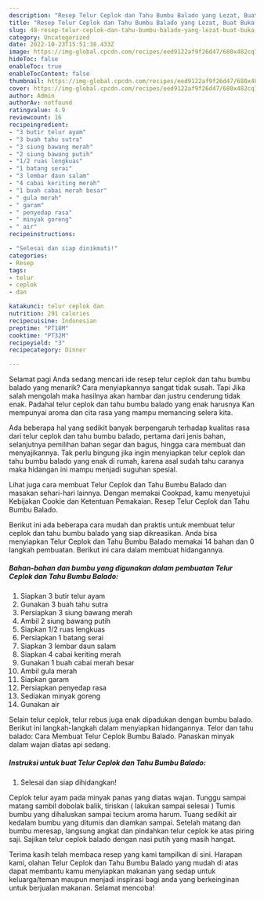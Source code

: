 ```yaml
---
description: "Resep Telur Ceplok dan Tahu Bumbu Balado yang Lezat, Buat Buka Puasa Lezat Sekali"
title: "Resep Telur Ceplok dan Tahu Bumbu Balado yang Lezat, Buat Buka Puasa Lezat Sekali"
slug: 48-resep-telur-ceplok-dan-tahu-bumbu-balado-yang-lezat-buat-buka-puasa-lezat-sekali
category: Uncategorized
date: 2022-10-23T15:51:38.433Z
image: https://img-global.cpcdn.com/recipes/eed9122af9f26d47/680x482cq70/telur-ceplok-dan-tahu-bumbu-balado-foto-resep-utama.jpg
hideToc: false
enableToc: true
enableTocContent: false
thumbnail: https://img-global.cpcdn.com/recipes/eed9122af9f26d47/680x482cq70/telur-ceplok-dan-tahu-bumbu-balado-foto-resep-utama.jpg
cover: https://img-global.cpcdn.com/recipes/eed9122af9f26d47/680x482cq70/telur-ceplok-dan-tahu-bumbu-balado-foto-resep-utama.jpg
author: Admin
authorAv: notfound
ratingvalue: 4.9
reviewcount: 16
recipeingredient:
- "3 butir telur ayam"
- "3 buah tahu sutra"
- "3 siung bawang merah"
- "2 siung bawang putih"
- "1/2 ruas lengkuas"
- "1 batang serai"
- "3 lembar daun salam"
- "4 cabai keriting merah"
- "1 buah cabai merah besar"
- " gula merah"
- " garam"
- " penyedap rasa"
- " minyak goreng"
- " air"
recipeinstructions:

- "Selesai dan siap dinikmati!"
categories:
- Resep
tags:
- telur
- ceplok
- dan

katakunci: telur ceplok dan 
nutrition: 291 calories
recipecuisine: Indonesian
preptime: "PT18M"
cooktime: "PT32M"
recipeyield: "3"
recipecategory: Dinner

---
```



Selamat pagi Anda sedang mencari ide resep telur ceplok dan tahu bumbu balado yang menarik? Cara menyiapkannya sangat tidak susah. Tapi Jika salah mengolah maka hasilnya akan hambar dan justru cenderung tidak enak. Padahal telur ceplok dan tahu bumbu balado yang enak harusnya Kan mempunyai aroma dan cita rasa yang mampu memancing selera kita.


Ada beberapa hal yang sedikit banyak berpengaruh terhadap kualitas rasa dari telur ceplok dan tahu bumbu balado, pertama dari jenis bahan, selanjutnya pemilihan bahan segar dan bagus, hingga cara membuat dan menyajikannya. Tak perlu bingung jika ingin menyiapkan telur ceplok dan tahu bumbu balado yang enak di rumah, karena asal sudah tahu caranya maka hidangan ini mampu menjadi suguhan spesial.

Lihat juga cara membuat Telur Ceplok dan Tahu Bumbu Balado dan masakan sehari-hari lainnya. Dengan memakai Cookpad, kamu menyetujui Kebijakan Cookie dan Ketentuan Pemakaian. Resep Telur Ceplok dan Tahu Bumbu Balado.


Berikut ini ada beberapa cara mudah dan praktis untuk membuat telur ceplok dan tahu bumbu balado yang siap dikreasikan. Anda bisa menyiapkan Telur Ceplok dan Tahu Bumbu Balado memakai 14 bahan dan 0 langkah pembuatan. Berikut ini cara dalam membuat hidangannya.

<!--inarticleads1-->

##### Bahan-bahan dan bumbu yang digunakan dalam pembuatan Telur Ceplok dan Tahu Bumbu Balado:

1. Siapkan 3 butir telur ayam
1. Gunakan 3 buah tahu sutra
1. Persiapkan 3 siung bawang merah
1. Ambil 2 siung bawang putih
1. Siapkan 1/2 ruas lengkuas
1. Persiapkan 1 batang serai
1. Siapkan 3 lembar daun salam
1. Siapkan 4 cabai keriting merah
1. Gunakan 1 buah cabai merah besar
1. Ambil  gula merah
1. Siapkan  garam
1. Persiapkan  penyedap rasa
1. Sediakan  minyak goreng
1. Gunakan  air


Selain telur ceplok, telur rebus juga enak dipadukan dengan bumbu balado. Berikut ini langkah-langkah dalam menyiapkan hidangannya. Telor dan tahu balado: Cara Membuat Telur Ceplok Bumbu Balado. Panaskan minyak dalam wajan diatas api sedang. 

<!--inarticleads2-->

##### Instruksi untuk buat Telur Ceplok dan Tahu Bumbu Balado:


1. Selesai dan siap dihidangkan!

Ceplok telur ayam pada minyak panas yang diatas wajan. Tunggu sampai matang sambil dobolak balik, tiriskan ( lakukan sampai selesai ) Tumis bumbu yang dihaluskan sampai tecium aroma harum. Tuang sedikit air kedalam bumbu yang ditumis dan diamkan sampai. Setelah matang dan bumbu meresap, langsung angkat dan pindahkan telur ceplok ke atas piring saji. Sajikan telur ceplok balado dengan nasi putih yang masih hangat. 

Terima kasih telah membaca resep yang kami tampilkan di sini. Harapan kami, olahan Telur Ceplok dan Tahu Bumbu Balado yang mudah di atas dapat membantu kamu menyiapkan makanan yang sedap untuk keluarga/teman maupun menjadi inspirasi bagi anda yang berkeinginan untuk berjualan makanan. Selamat mencoba!
